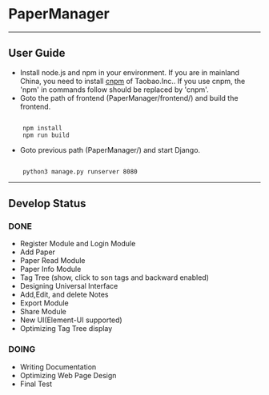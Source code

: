 # PaperManager

---

## User Guide
- Install node.js and npm in your environment. If you are in mainland China, you need to install [cnpm](http://npm.taobao.org/) of Taobao.Inc.. If you use cnpm, the 'npm' in commands follow should be replaced by 'cnpm'.
- Goto the path of frontend (PaperManager/frontend/) and build the frontend.

<pre><code>
    npm install
    npm run build
</code></pre>

- Goto previous path (PaperManager/) and start Django.

<pre><code>
    python3 manage.py runserver 8080
</code></pre>

---

## Develop Status

### DONE
- Register Module and Login Module
- Add Paper
- Paper Read Module
- Paper Info Module
- Tag Tree (show, click to son tags and backward enabled)
- Designing Universal Interface
- Add,Edit, and delete Notes 
- Export Module
- Share Module
- New UI(Element-UI supported)
- Optimizing Tag Tree display
### DOING
- Writing Documentation
- Optimizing Web Page Design
- Final Test
